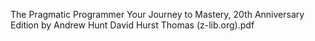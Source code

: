 The Pragmatic Programmer Your Journey to Mastery, 20th Anniversary Edition by Andrew Hunt David Hurst Thomas (z-lib.org).pdf
